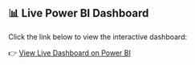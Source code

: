 ## 📊 Live Power BI Dashboard

Click the link below to view the interactive dashboard:

👉 [View Live Dashboard on Power BI](https://app.powerbi.com/view?r=eyJrIjoiZThlODJiNWMtMDJkYy00MjcxLWI5M2YtMjNhOTYyMWU2OTIyIiwidCI6ImRjOWI0ZjE1LTI4ZWMtNDBkYS1hYzBkLWE0YTE0ZTFlZjc1NyIsImMiOjEwfQ%3D%3D)
